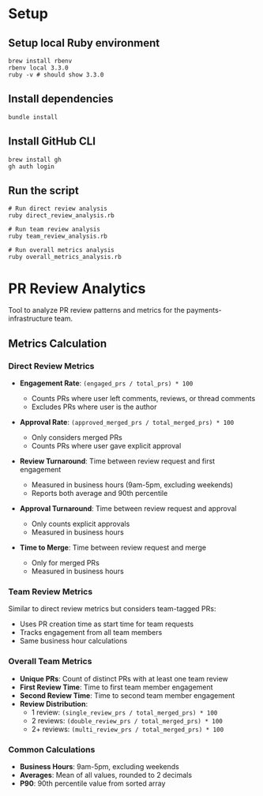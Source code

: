 # Setup

## Setup local Ruby environment

``` 
brew install rbenv
rbenv local 3.3.0
ruby -v # should show 3.3.0
```

## Install dependencies

```
bundle install
```

## Install GitHub CLI

```
brew install gh
gh auth login
```

## Run the script

```
# Run direct review analysis
ruby direct_review_analysis.rb

# Run team review analysis
ruby team_review_analysis.rb

# Run overall metrics analysis
ruby overall_metrics_analysis.rb
```

# PR Review Analytics

Tool to analyze PR review patterns and metrics for the payments-infrastructure team.

## Metrics Calculation

### Direct Review Metrics
- **Engagement Rate**: `(engaged_prs / total_prs) * 100`
  - Counts PRs where user left comments, reviews, or thread comments
  - Excludes PRs where user is the author

- **Approval Rate**: `(approved_merged_prs / total_merged_prs) * 100`
  - Only considers merged PRs
  - Counts PRs where user gave explicit approval

- **Review Turnaround**: Time between review request and first engagement
  - Measured in business hours (9am-5pm, excluding weekends)
  - Reports both average and 90th percentile

- **Approval Turnaround**: Time between review request and approval
  - Only counts explicit approvals
  - Measured in business hours

- **Time to Merge**: Time between review request and merge
  - Only for merged PRs
  - Measured in business hours

### Team Review Metrics
Similar to direct review metrics but considers team-tagged PRs:
- Uses PR creation time as start time for team requests
- Tracks engagement from all team members
- Same business hour calculations

### Overall Team Metrics
- **Unique PRs**: Count of distinct PRs with at least one team review
- **First Review Time**: Time to first team member engagement
- **Second Review Time**: Time to second team member engagement
- **Review Distribution**: 
  - 1 review: `(single_review_prs / total_merged_prs) * 100`
  - 2 reviews: `(double_review_prs / total_merged_prs) * 100`
  - 2+ reviews: `(multi_review_prs / total_merged_prs) * 100`

### Common Calculations
- **Business Hours**: 9am-5pm, excluding weekends
- **Averages**: Mean of all values, rounded to 2 decimals
- **P90**: 90th percentile value from sorted array

